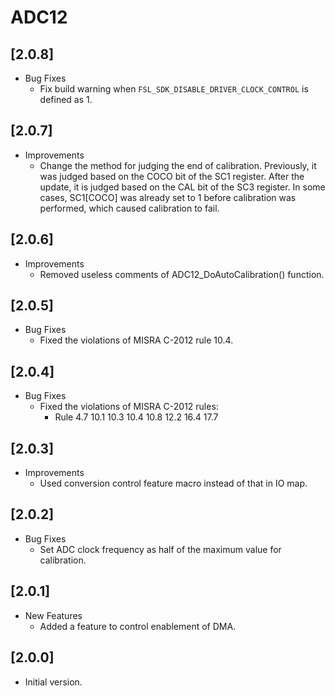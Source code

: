# ADC12

## [2.0.8]

- Bug Fixes
  - Fix build warning when `FSL_SDK_DISABLE_DRIVER_CLOCK_CONTROL` is defined as 1.

## [2.0.7]

- Improvements
  - Change the method for judging the end of calibration. Previously, it
    was judged based on the COCO bit of the SC1 register. After the update,
    it is judged based on the CAL bit of the SC3 register. In some cases,
    SC1[COCO] was already set to 1 before calibration was performed, which
    caused calibration to fail.

## [2.0.6]

- Improvements
  - Removed useless comments of ADC12_DoAutoCalibration() function.

## [2.0.5]

- Bug Fixes
  - Fixed the violations of MISRA C-2012 rule 10.4.

## [2.0.4]

- Bug Fixes
  - Fixed the violations of MISRA C-2012 rules:
    - Rule 4.7 10.1 10.3 10.4 10.8 12.2 16.4 17.7

## [2.0.3]

- Improvements
  - Used conversion control feature macro instead of that in IO map.

## [2.0.2]

- Bug Fixes
  - Set ADC clock frequency as half of the maximum value for calibration.

## [2.0.1]

- New Features
  - Added a feature to control enablement of DMA.

## [2.0.0]

- Initial version.
